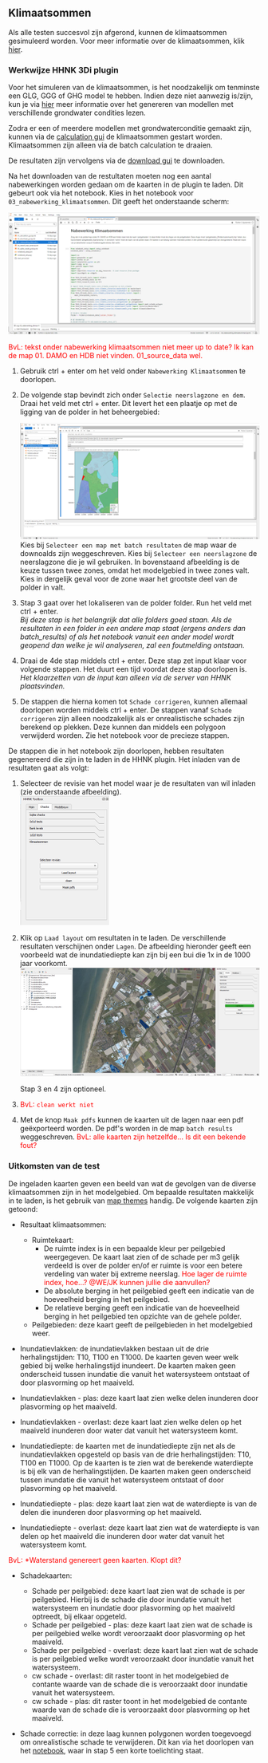 ## **Klimaatsommen**
Als alle testen succesvol zijn afgerond, kunnen de klimaatsommen gesimuleerd worden. Voor meer informatie over de klimaatsommen, klik [hier](../../3_achtergronden_en_uitgangspunten/g_klimaatsommen/1_klimaatsommen.md).

### **Werkwijze HHNK 3Di plugin**
Voor het simuleren van de klimaatsommen, is het noodzakelijk om tenminste een GLG, GGG of GHG model te hebben. Indien deze niet aanwezig is/zijn, kun je via [hier](../../4_gebruik_plugin/c_modelstaat_aanpassen.md) meer informatie over het genereren van modellen met verschillende grondwater condities lezen.

Zodra er een of meerdere modellen met grondwaterconditie gemaakt zijn, kunnen via de [calculation gui](../../4_gebruik_plugin/d_berekeningen_uitvoeren.md) de klimaatsommen gestart worden. Klimaatsommen zijn alleen via de batch calculation te draaien.

De resultaten zijn vervolgens via de [download gui](../../4_gebruik_plugin/e_downloaden_resultaten.md) te downloaden. 

Na het downloaden van de restultaten moeten nog een aantal nabewerkingen worden gedaan om de kaarten in de plugin te laden. Dit gebeurt ook via het notebook. Kies in het notebook voor ``03_nabewerking_klimaatsommen``. Dit geeft het onderstaande scherm:

![Alt text](../../../images/2_werkwijze_bwn/g_klimaatsommen/1_nabewerking_klimaatsommen.png)

<span style="color:red"> BvL: tekst onder nabewerking klimaatsommen niet meer up to date? Ik kan de map 01. DAMO en HDB niet vinden. 01_source_data wel. </span>

1. Gebruik ctrl + enter om het veld onder ``Nabewerking Klimaatsommen`` te doorlopen. 
2. De volgende stap bevindt zich onder ``Selectie neerslagzone en dem``. Draai het veld met ctrl + enter. Dit levert het een plaatje op met de ligging van de polder in het beheergebied:

    ![Alt text](../../../images/2_werkwijze_bwn/g_klimaatsommen/2_nabewerking_klimaatsommen.png)
    Kies bij ``Selecteer een map met batch resultaten`` de map waar de downoalds zijn weggeschreven.
    Kies bij ``Selecteer een neerslagzone`` de neerslagzone die je wil gebruiken. In bovenstaand afbeelding is de keuze tussen twee zones, omdat het modelgebied in twee zones valt. Kies in dergelijk geval voor de zone waar het grootste deel van de polder in valt.
3. Stap 3 gaat over het lokaliseren van de polder folder. Run het veld  met ctrl + enter. <br>
*Bij deze stap is het belangrijk dat alle folders goed staan. Als de resultaten in een folder in een andere map staat (ergens anders dan batch_results) of als het notebook vanuit een ander model wordt geopend dan welke je wil analyseren, zal een foutmelding ontstaan.*
4. Draai de 4de stap middels ctrl + enter. Deze stap zet input klaar voor volgende stappen. Het duurt een tijd voordat deze stap doorlopen is. <br>
*Het klaarzetten van de input kan alleen via de server van HHNK plaatsvinden.*
5. De stappen die hierna komen tot ``Schade corrigeren``, kunnen allemaal doorlopen worden middels ctrl + enter. De stappen vanaf ``Schade corrigeren`` zijn alleen noodzakelijk als er onrealistische schades zijn berekend op plekken. Deze kunnen dan middels een polygoon verwijderd worden. Zie het notebook voor de precieze stappen.

De stappen die in het notebook zijn doorlopen, hebben resultaten gegenereerd die zijn in te laden in de HHNK plugin. Het inladen van de resultaten gaat als volgt:
1. Selecteer de revisie van het model waar je de resultaten van wil inladen (zie onderstaande afbeelding).<br>
![Alt text](../../../images/3_achtergronden_en_uitgangspunten/g_klimaatsommen/1_inladen_checks_klimaatsommen.png)
2. Klik op ``Laad layout`` om resultaten in te laden. De verschillende resultaten verschijnen onder ``Lagen``. De afbeelding hieronder geeft een voorbeeld wat de inundatiediepte kan zijn bij een bui die 1x in de 1000 jaar voorkomt.<br>
![Alt text](../../../images/3_achtergronden_en_uitgangspunten/g_klimaatsommen/2_inladen_checks_klimaatsommen.png)

    Stap 3 en 4 zijn optioneel.

3. <span style="color:red"> BvL: ``clean werkt niet`` </span>

4. Met de knop ``Maak pdfs`` kunnen de kaarten uit de lagen naar een pdf geëxporteerd worden. De pdf's worden in de map ``batch results`` weggeschreven. <span style="color:red"> BvL: alle kaarten zijn hetzelfde... Is dit een bekende fout?</span>

### **Uitkomsten van de test**
De ingeladen kaarten geven een beeld van wat de gevolgen van de diverse klimaatsommen zijn in het modelgebied. Om bepaalde resultaten makkelijk in te laden, is het gebruik van [map themes](../../4_gebruik_plugin/a_overzicht_plugin#map-themes) handig. De volgende kaarten zijn getoond:
* Resultaat klimaatsommen: 
    - Ruimtekaart: 
        - De ruimte index is in een bepaalde kleur per peilgebied weergegeven. De kaart laat zien of de schade per m3 gelijk verdeeld is over de polder en/of er ruimte is voor een betere verdeling van water bij extreme neerslag. <span style="color:red"> Hoe lager de ruimte index, hoe...? @WE/JK kunnen jullie die aanvullen?</span> <br>
        - De absolute berging in het peilgebied geeft een indicatie van de hoeveelheid berging in het peilgebied.<br>
        - De relatieve berging geeft een indicatie van de hoeveelheid berging in het peilgebied ten opzichte van de gehele polder.
    - Peilgebieden: deze kaart geeft de peilgebieden in het modelgebied weer.

* Inundatievlakken: de inundatievlakken bestaan uit de drie herhalingstijden: T10, T100 en T1000. De kaarten geven weer welk gebied bij welke herhalingstijd inundeert. De kaarten maken geen onderscheid tussen inundatie die vanuit het watersysteem ontstaat of door plasvorming op het maaiveld. 

* Inundatievlakken - plas: deze kaart laat zien welke delen inunderen door plasvorming op het maaiveld.

* Inundatievlakken - overlast: deze kaart laat zien welke delen op het maaiveld inunderen door water dat vanuit het watersysteem komt.

* Inundatiediepte: de kaarten met de inundatiediepte zijn net als de inundatievlakken opgesteld op basis van de drie herhalingstijden: T10, T100 en T1000. Op de kaarten is te zien wat de berekende waterdiepte is bij elk van de herhalingstijden. De kaarten maken geen onderscheid tussen inundatie die vanuit het watersysteem ontstaat of door plasvorming op het maaiveld. 

* Inundatiediepte - plas: deze kaart laat zien wat de waterdiepte is van de delen die inunderen door plasvorming op het maaiveld.

* Inundatiediepte - overlast: deze kaart laat zien wat de waterdiepte is van delen op het maaiveld die inunderen door water dat vanuit het watersysteem komt.

<span style="color:red"> BvL: *Waterstand genereert geen kaarten. Klopt dit?</span>

* Schadekaarten:
    - Schade per peilgebied: deze kaart laat zien wat de schade is per peilgebied. Hierbij is de schade die door inundatie vanuit het watersysteem en inundatie door plasvorming op het maaiveld optreedt, bij elkaar opgeteld.
    - Schade per peilgebied - plas: deze kaart laat zien wat de schade is per peilgebied welke wordt veroorzaakt door plasvorming op het maaiveld. 
    - Schade per peilgebied - overlast: deze kaart laat zien wat de schade is per peilgebied welke wordt veroorzaakt door inundatie vanuit het watersysteem. 
    - cw schade - overlast: dit raster toont in het modelgebied de contante waarde van de schade die is veroorzaakt door inundatie vanuit het watersysteem.
    - cw schade - plas: dit raster toont in het modelgebied de contante waarde van de schade die is veroorzaakt door plasvorming op het maaiveld.
    
* Schade correctie: in deze laag kunnen polygonen worden toegevoegd om onrealistische schade te verwijderen. Dit kan via het doorlopen van het [notebook](#werkwijze-hhnk-3di-plugin), waar in stap 5 een korte toelichting staat.